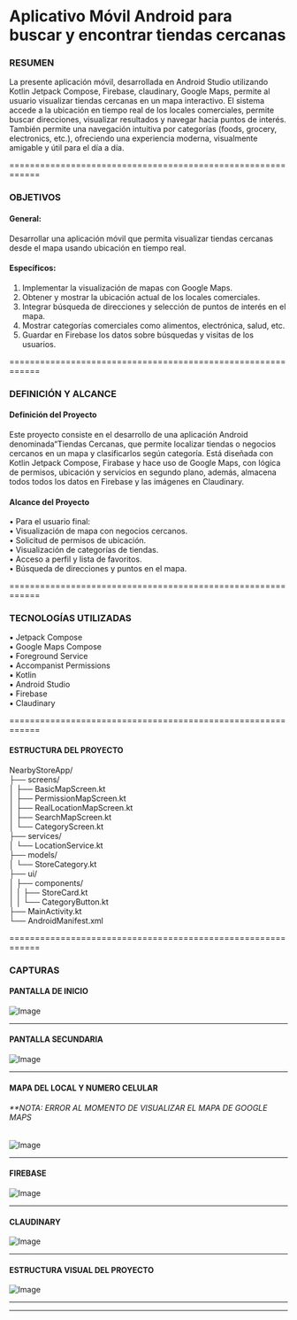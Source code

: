 # Aplicativo Móvil Android para buscar y encontrar tiendas cercanas

### RESUMEN  
La presente aplicación móvil, desarrollada en Android Studio utilizando Kotlin Jetpack Compose,  Firebase, claudinary, Google Maps, permite al usuario visualizar tiendas cercanas en un mapa interactivo. El sistema accede a la ubicación en tiempo real de los locales comerciales, permite buscar direcciones, visualizar resultados y navegar hacia puntos de interés. También permite una navegación intuitiva por categorías (foods, grocery, electronics, etc.), ofreciendo una experiencia moderna, visualmente amigable y útil para el día a día.

============================================================
### OBJETIVOS  
#### General:  
Desarrollar una aplicación móvil que permita visualizar tiendas cercanas desde el mapa usando 
ubicación en tiempo real.  
#### Específicos:  
1. Implementar la visualización de mapas con Google Maps. 
2. Obtener y mostrar la ubicación actual de los locales comerciales. 
3. Integrar búsqueda de direcciones y selección de puntos de interés en el mapa. 
4. Mostrar categorías comerciales como alimentos, electrónica, salud, etc. 
5. Guardar en Firebase los datos sobre búsquedas y visitas de los usuarios.

============================================================

### DEFINICIÓN Y ALCANCE  
#### Definición del Proyecto  
Este proyecto consiste en el desarrollo de una aplicación Android denominada“Tiendas  Cercanas, que permite localizar tiendas o negocios cercanos en un mapa y clasificarlos según categoría. Está diseñada con Kotlin Jetpack Compose, Firabase y hace uso de Google Maps, con lógica de permisos, ubicación y servicios en segundo plano, además, almacena todos todos los datos en Firebase y las imágenes en Claudinary. 

#### Alcance del Proyecto  
• Para el usuario final:  
• Visualización de mapa con negocios cercanos.  
• Solicitud de permisos de ubicación.  
• Visualización de categorías de tiendas.  
• Acceso a perfil y lista de favoritos.  
• Búsqueda de direcciones y puntos en el mapa. 

============================================================

### TECNOLOGÍAS UTILIZADAS  
▪ Jetpack Compose   
▪ Google Maps Compose   
▪ Foreground Service   
▪ Accompanist Permissions   
▪ Kotlin   
▪ Android Studio   
▪ Firebase  
▪ Claudinary  

============================================================

#### ESTRUCTURA DEL PROYECTO  
NearbyStoreApp/  
├── screens/  
│   ├── BasicMapScreen.kt  
│   ├── PermissionMapScreen.kt  
│   ├── RealLocationMapScreen.kt  
│   ├── SearchMapScreen.kt  
│   └── CategoryScreen.kt  
├── services/  
│   └── LocationService.kt  
├── models/  
│   └── StoreCategory.kt  
├── ui/  
│   ├── components/  
│   │   ├── StoreCard.kt  
│   │   └── CategoryButton.kt  
├── MainActivity.kt  
└── AndroidManifest.xml 

============================================================

### CAPTURAS

#### PANTALLA DE INICIO

![Image](https://github.com/user-attachments/assets/728ec47e-e573-43b6-8690-006160bb002d)

--------------------------------------------------------------------------------------------
#### PANTALLA SECUNDARIA
![Image](https://github.com/user-attachments/assets/2b79cacb-b684-4f35-98c6-d16b049dbc88)

--------------------------------------------------------------------------------------------

#### MAPA DEL LOCAL Y NUMERO CELULAR

###### **NOTA: ERROR AL MOMENTO DE VISUALIZAR EL MAPA DE GOOGLE MAPS
![Image](https://github.com/user-attachments/assets/9b47c4a4-2045-46d6-8e3a-79ebcc11abd7)

---------------------------------------------------------------------------------------------

#### FIREBASE

![Image](https://github.com/user-attachments/assets/af65b474-5946-4905-ad23-9985aa7fb634)

---------------------------------------------------------------------------------------------

#### CLAUDINARY

![Image](https://github.com/user-attachments/assets/7889c4f1-12a2-4cd3-8069-eb1044cd4fdc)

-----------------------------------------------------------------------------------------------

#### ESTRUCTURA VISUAL DEL PROYECTO

![Image](https://github.com/user-attachments/assets/30ccc51d-ef9b-41a3-bc04-270a6527bc71)

------------------------------------------------------------------------------------------------
------------------------------------------------------------------------------------------------
